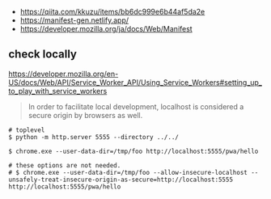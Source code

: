 - https://qiita.com/kkuzu/items/bb6dc999e6b44af5da2e
- https://manifest-gen.netlify.app/
- https://developer.mozilla.org/ja/docs/Web/Manifest

## check locally

https://developer.mozilla.org/en-US/docs/Web/API/Service_Worker_API/Using_Service_Workers#setting_up_to_play_with_service_workers

> In order to facilitate local development, localhost is considered a secure origin by browsers as well.

```console
# toplevel
$ python -m http.server 5555 --directory ../../

$ chrome.exe --user-data-dir=/tmp/foo http://localhost:5555/pwa/hello

# these options are not needed.
# $ chrome.exe --user-data-dir=/tmp/foo --allow-insecure-localhost --unsafely-treat-insecure-origin-as-secure=http://localhost:5555 http://localhost:5555/pwa/hello
```
